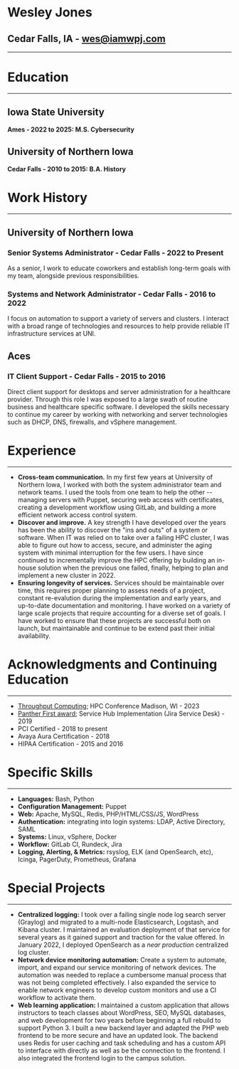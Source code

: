 # Wesley Jones

## Cedar Falls, IA - <wes@iamwpj.com>

------------------------------------------------------------------------

# Education

------------------------------------------------------------------------

## Iowa State University

**Ames - 2022 to 2025: M.S. Cybersecurity**

## University of Northern Iowa

**Cedar Falls - 2010 to 2015: B.A. History**

# Work History

------------------------------------------------------------------------

## University of Northern Iowa

### Senior Systems Administrator - Cedar Falls - 2022 to Present

As a senior, I work to educate coworkers and establish long-term goals
with my team, alongside previous responsibilities.

### Systems and Network Administrator - Cedar Falls - 2016 to 2022

I focus on automation to support a variety of servers and clusters. I
interact with a broad range of technologies and resources to help
provide reliable IT infrastructure services at UNI.

## Aces

### IT Client Support - Cedar Falls - 2015 to 2016

Direct client support for desktops and server administration for a
healthcare provider. Through this role I was exposed to a large swath of
routine business and healthcare specific software. I developed the
skills necessary to continue my career by working with networking and
server technologies such as DHCP, DNS, firewalls, and vSphere
management.

# Experience

------------------------------------------------------------------------

- **Cross-team communication.** In my first few years at University of
  Northern Iowa, I worked with both the system administrator team and
  network teams. I used the tools from one team to help the other --
  managing servers with Puppet, securing web access with certificates,
  creating a development workflow using GitLab, and building a more
  efficient network access control system.
- **Discover and improve.** A key strength I have developed over the
  years has been the ability to discover the "ins and outs" of a system
  or software. When IT was relied on to take over a failing HPC cluster,
  I was able to figure out how to access, secure, and administer the
  aging system with minimal interruption for the few users. I have since
  continued to incrementally improve the HPC offering by building an
  in-house solution when the previous one failed, finally, helping to
  plan and implement a new cluster in 2022.
- **Ensuring longevity of services.** Services should be maintainable
  over time, this requires proper planning to assess needs of a project,
  constant re-evalution during the implementation and early years, and
  up-to-date documentation and monitoring. I have worked on a variety of
  large scale projects that require accounting for a diverse set of
  goals. I have worked to ensure that these projects are successful both
  on launch, but maintainable and continue to be extend past their
  initial availability.

# Acknowledgments and Continuing Education

------------------------------------------------------------------------

- [Throughput
  Computing](https://chtc.cs.wisc.edu/events/2023/07/throughput-computing-2023);
  HPC Conference Madison, WI - 2023
- [Panther First
  award](https://recognition.uni.edu/panther-first-award); Service Hub
  Implementation (Jira Service Desk) - 2019
- PCI Certified - 2018 to present
- Avaya Aura Certification - 2018
- HIPAA Certification - 2015 and 2016

# Specific Skills

------------------------------------------------------------------------

- **Languages:** Bash, Python
- **Configuration Management:** Puppet
- **Web:** Apache, MySQL, Redis, PHP/HTML/CSS/JS, WordPress
- **Authentication:** integrating into login systems: LDAP, Active
  Directory, SAML
- **Systems:** Linux, vSphere, Docker
- **Workflow:** GitLab CI, Rundeck, Jira
- **Logging, Alerting, & Metrics:** rsyslog, ELK (and OpenSearch, etc),
  Icinga, PagerDuty, Prometheus, Grafana

# Special Projects

------------------------------------------------------------------------

- **Centralized logging:** I took over a failing single node log search
  server (Graylog) and migrated to a multi-node Elasticsearch, Logstash,
  and Kibana cluster. I maintained an evaluation deployment of that
  service for several years as it gained support and traction for the
  value offered. In January 2022, I deployed OpenSearch as a *near
  production* centralized log cluster.
- **Network device monitoring automation:** Create a system to automate,
  import, and expand our service monitoring of network devices. The
  automation was needed to replace a cumbersome manual process that was
  not being completed effectively. I also expanded the service to enable
  network engineers to develop custom monitors and use a CI workflow to
  activate them.
- **Web learning application:** I maintained a custom application that
  allows instructors to teach classes about WordPress, SEO, MySQL
  databases, and web development for two years before beginning a full
  rebuild to support Python 3. I built a new backend layer and adapted
  the PHP web frontend to be more secure and have an updated look. The
  backend uses Redis for user caching and task scheduling and has a
  custom API to interface with directly as well as be the connection to
  the frontend. I also integrated the frontend login to the campus
  solution.
